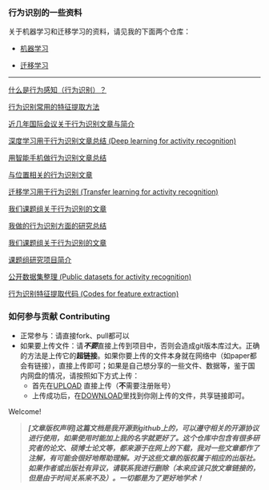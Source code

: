 ### 行为识别的一些资料

关于机器学习和迁移学习的资料，请见我的下面两个仓库：

- [机器学习](https://github.com/jindongwang/MachineLearning)

- [迁移学习](https://github.com/jindongwang/transferlearning)

- - -

[什么是行为感知（行为识别）？](https://github.com/jindongwang/activityrecognition/blob/master/notes/activity%20recognition.md)

[行为识别常用的特征提取方法](https://www.zhihu.com/question/41068341)

[近几年国际会议关于行为识别文章与简介](https://github.com/jindongwang/activityrecognition/blob/master/notes/%E8%A1%8C%E4%B8%BA%E8%AF%86%E5%88%AB%E8%AE%BA%E6%96%87list.md)

[深度学习用于行为识别文章总结 (Deep learning for activity recognition)](https://github.com/jindongwang/activityrecognition/blob/master/notes/deep.md)

[用智能手机做行为识别文章总结](https://github.com/jindongwang/activityrecognition/blob/master/notes/%E6%99%BA%E8%83%BD%E6%89%8B%E6%9C%BA%E5%81%9A%E8%A1%8C%E4%B8%BA%E8%AF%86%E5%88%AB.md)

[与位置相关的行为识别文章](https://github.com/jindongwang/activityrecognition/blob/master/notes/%E4%B8%8E%E4%BD%8D%E7%BD%AE%E7%9B%B8%E5%85%B3%E7%9A%84%E8%A1%8C%E4%B8%BA%E8%AF%86%E5%88%AB.md)

[迁移学习用于行为识别 (Transfer learning for activity recognition)](https://github.com/jindongwang/activityrecognition/blob/master/notes/%E8%BF%81%E7%A7%BB%E5%AD%A6%E4%B9%A0%E7%94%A8%E4%BA%8E%E8%A1%8C%E4%B8%BA%E8%AF%86%E5%88%AB.md)

[我们课题组关于行为识别的文章](https://github.com/jindongwang/activityrecognition/blob/master/notes/%E8%AF%BE%E9%A2%98%E7%BB%84%E8%A1%8C%E4%B8%BA%E8%AF%86%E5%88%AB%E8%AE%BA%E6%96%87.md)

[我做的行为识别方面的研究总结](https://github.com/jindongwang/activityrecognition/blob/master/notes/%E8%A1%8C%E4%B8%BA%E8%AF%86%E5%88%AB%E6%96%B9%E9%9D%A2%E4%BC%9A%E8%AE%AE%E8%AE%BA%E6%96%87%E7%A0%94%E7%A9%B6%E6%80%BB%E7%BB%93.pptx)

[我们课题组关于行为识别的文章](https://github.com/jindongwang/activityrecognition/blob/master/notes/%E8%AF%BE%E9%A2%98%E7%BB%84%E8%A1%8C%E4%B8%BA%E8%AF%86%E5%88%AB%E8%AE%BA%E6%96%87.md)

[课题组研究项目简介](https://github.com/jindongwang/activityrecognition/blob/master/notes/%E8%AF%BE%E9%A2%98%E7%BB%84%E7%A0%94%E7%A9%B6%E9%A1%B9%E7%9B%AE%E4%B8%8E%E4%BA%BA%E7%89%A9%E6%8E%A8%E8%8D%90.md)

[公开数据集整理 (Public datasets for activity recognition)](https://github.com/jindongwang/activityrecognition/blob/master/notes/dataset%20description.md)

[行为识别特征提取代码 (Codes for feature extraction)](https://github.com/jindongwang/activityrecognition/tree/master/code)

### 如何参与贡献 Contributing

- 正常参与：请直接fork、pull都可以
- 如果要上传文件：请***不要***直接上传到项目中，否则会造成git版本库过大。正确的方法是上传它的**超链接**。如果你要上传的文件本身就在网络中（如paper都会有链接），直接上传即可；如果是自己想分享的一些文件、数据等，鉴于国内网盘的情况，请按照如下方式上传：
	- 首先在[UPLOAD](https://my.pcloud.com/#page=puplink&code=4e9Z0Vwpmfzvx0y2OqTTTMzkrRUz8q9V) 直接上传（**不**需要注册账号）
	- 上传成功后，在[DOWNLOAD](https://my.pcloud.com/publink/show?code=kZWtboZbDDVguCHGV49QkmlLliNPJRMHrFX)里找到你刚上传的文件，共享链接即可。

Welcome!

> ***[文章版权声明]这篇文档是我开源到github上的，可以遵守相关的开源协议进行使用，如果使用时能加上我的名字就更好了。这个仓库中包含有很多研究者的论文、硕博士论文等，都来源于在网上的下载，我对一些文章都作了注解，有可能会很好地帮助理解。对于这些文章的版权属于相应的出版社。如果作者或出版社有异议，请联系我进行删除（本来应该只放文章链接的，但是由于时间关系来不及）。一切都是为了更好地学术！***

